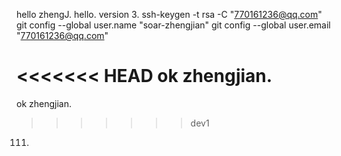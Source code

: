 hello zhengJ.
hello.
version 3.
ssh-keygen -t rsa -C "770161236@qq.com"
git config --global user.name "soar-zhengjian"
git config --global user.email "770161236@qq.com"

<<<<<<< HEAD
ok zhengjian.
=======
ok zhengjian.
>>>>>>> dev1
111.